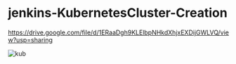 # jenkins-KubernetesCluster-Creation

https://drive.google.com/file/d/1ERaaDgh9KLElbpNHkdXhjxEXDijGWLVQ/view?usp=sharing

![kub](https://github.com/VardhanLearn/Jenkins-KubernetesCluster/assets/87961252/7b927f46-49fd-4a7d-96d1-5ff88a7289c1)

